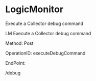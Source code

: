 #     LogicMonitor


Execute a Collector debug command

LM Execute a Collector debug command

Method: Post

OperationID: executeDebugCommand

EndPoint:

/debug
